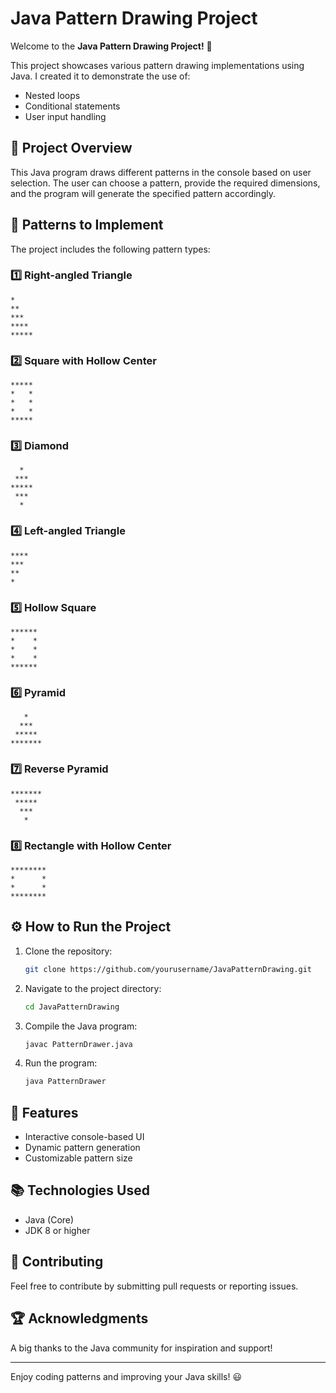 # Java Pattern Drawing Project

Welcome to the **Java Pattern Drawing Project!** 🎉

This project showcases various pattern drawing implementations using Java. I created it to demonstrate the use of:
- Nested loops
- Conditional statements
- User input handling

## 📝 Project Overview

This Java program draws different patterns in the console based on user selection. The user can choose a pattern, provide the required dimensions, and the program will generate the specified pattern accordingly.

## 📂 Patterns to Implement

The project includes the following pattern types:

### 1️⃣ Right-angled Triangle
```
*
**
***
****
*****
```

### 2️⃣ Square with Hollow Center
```
*****
*   *
*   *
*   *
*****
```

### 3️⃣ Diamond
```
  *
 ***
*****
 ***
  *
```

### 4️⃣ Left-angled Triangle
```
****
***
**
*
```

### 5️⃣ Hollow Square
```
******
*    *
*    *
*    *
******
```

### 6️⃣ Pyramid
```
   *
  ***
 *****
*******
```

### 7️⃣ Reverse Pyramid
```
*******
 *****
  ***
   *
```

### 8️⃣ Rectangle with Hollow Center
```
********
*      *
*      *
********
```

## ⚙️ How to Run the Project

1. Clone the repository:
   ```bash
   git clone https://github.com/yourusername/JavaPatternDrawing.git
   ```
2. Navigate to the project directory:
   ```bash
   cd JavaPatternDrawing
   ```
3. Compile the Java program:
   ```bash
   javac PatternDrawer.java
   ```
4. Run the program:
   ```bash
   java PatternDrawer
   ```

## 🚀 Features

- Interactive console-based UI
- Dynamic pattern generation
- Customizable pattern size

## 📚 Technologies Used

- Java (Core)
- JDK 8 or higher

## 🤝 Contributing

Feel free to contribute by submitting pull requests or reporting issues.

## 🏆 Acknowledgments

A big thanks to the Java community for inspiration and support!

---

Enjoy coding patterns and improving your Java skills! 😃

